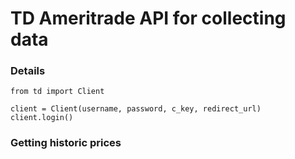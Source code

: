 # TD Ameritrade API for collecting data

### Details

```
from td import Client

client = Client(username, password, c_key, redirect_url)
client.login()
```


### Getting historic prices


```


```
